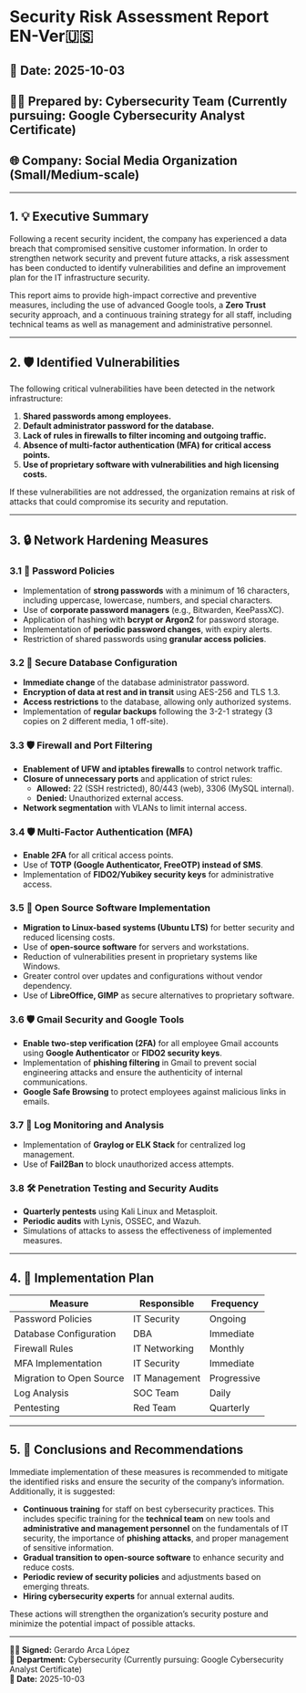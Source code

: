 # Security Risk Assessment Report EN-Ver🇺🇸

## 📅 Date: 2025-10-03

## 👨‍💻 Prepared by: Cybersecurity Team (Currently pursuing: Google Cybersecurity Analyst Certificate)

## 🌐 Company: Social Media Organization (Small/Medium-scale)

---

## 1. 💡 **Executive Summary**

Following a recent security incident, the company has experienced a data breach that compromised sensitive customer information. In order to strengthen network security and prevent future attacks, a risk assessment has been conducted to identify vulnerabilities and define an improvement plan for the IT infrastructure security.

This report aims to provide high-impact corrective and preventive measures, including the use of advanced Google tools, a **Zero Trust** security approach, and a continuous training strategy for all staff, including technical teams as well as management and administrative personnel.

---

## 2. 🛡️ **Identified Vulnerabilities**

The following critical vulnerabilities have been detected in the network infrastructure:

1. **Shared passwords among employees.**
2. **Default administrator password for the database.**
3. **Lack of rules in firewalls to filter incoming and outgoing traffic.**
4. **Absence of multi-factor authentication (MFA) for critical access points.**
5. **Use of proprietary software with vulnerabilities and high licensing costs.**

If these vulnerabilities are not addressed, the organization remains at risk of attacks that could compromise its security and reputation.

---

## 3. 🔒 **Network Hardening Measures**

### 3.1 🔐 Password Policies

- Implementation of **strong passwords** with a minimum of 16 characters, including uppercase, lowercase, numbers, and special characters.
- Use of **corporate password managers** (e.g., Bitwarden, KeePassXC).
- Application of hashing with **bcrypt or Argon2** for password storage.
- Implementation of **periodic password changes**, with expiry alerts.
- Restriction of shared passwords using **granular access policies**.

### 3.2 🔧 Secure Database Configuration

- **Immediate change** of the database administrator password.
- **Encryption of data at rest and in transit** using AES-256 and TLS 1.3.
- **Access restrictions** to the database, allowing only authorized systems.
- Implementation of **regular backups** following the 3-2-1 strategy (3 copies on 2 different media, 1 off-site).

### 3.3 🛡️ Firewall and Port Filtering

- **Enablement of UFW and iptables firewalls** to control network traffic.
- **Closure of unnecessary ports** and application of strict rules:
  - **Allowed:** 22 (SSH restricted), 80/443 (web), 3306 (MySQL internal).
  - **Denied:** Unauthorized external access.
- **Network segmentation** with VLANs to limit internal access.

### 3.4 🛡️ Multi-Factor Authentication (MFA)

- **Enable 2FA** for all critical access points.
- Use of **TOTP (Google Authenticator, FreeOTP) instead of SMS**.
- Implementation of **FIDO2/Yubikey security keys** for administrative access.

### 3.5 🔢 Open Source Software Implementation

- **Migration to Linux-based systems (Ubuntu LTS)** for better security and reduced licensing costs.
- Use of **open-source software** for servers and workstations.
- Reduction of vulnerabilities present in proprietary systems like Windows.
- Greater control over updates and configurations without vendor dependency.
- Use of **LibreOffice, GIMP** as secure alternatives to proprietary software.

### 3.6 🛡️ **Gmail Security and Google Tools**

- **Enable two-step verification (2FA)** for all employee Gmail accounts using **Google Authenticator** or **FIDO2 security keys**.
- Implementation of **phishing filtering** in Gmail to prevent social engineering attacks and ensure the authenticity of internal communications.
- **Google Safe Browsing** to protect employees against malicious links in emails.

### 3.7 🔢 Log Monitoring and Analysis

- Implementation of **Graylog or ELK Stack** for centralized log management.
- Use of **Fail2Ban** to block unauthorized access attempts.

### 3.8 🛠️ Penetration Testing and Security Audits

- **Quarterly pentests** using Kali Linux and Metasploit.
- **Periodic audits** with Lynis, OSSEC, and Wazuh.
- Simulations of attacks to assess the effectiveness of implemented measures.

---

## 4. 🔄 **Implementation Plan**

| Measure | Responsible | Frequency |
|---------|-------------|-----------|
| Password Policies | IT Security | Ongoing |
| Database Configuration | DBA | Immediate |
| Firewall Rules | IT Networking | Monthly |
| MFA Implementation | IT Security | Immediate |
| Migration to Open Source | IT Management | Progressive |
| Log Analysis | SOC Team | Daily |
| Pentesting | Red Team | Quarterly |

---

## 5. 💼 **Conclusions and Recommendations**

Immediate implementation of these measures is recommended to mitigate the identified risks and ensure the security of the company’s information. Additionally, it is suggested:

- **Continuous training** for staff on best cybersecurity practices. This includes specific training for the **technical team** on new tools and **administrative and management personnel** on the fundamentals of IT security, the importance of **phishing attacks**, and proper management of sensitive information.
- **Gradual transition to open-source software** to enhance security and reduce costs.
- **Periodic review of security policies** and adjustments based on emerging threats.
- **Hiring cybersecurity experts** for annual external audits.

These actions will strengthen the organization’s security posture and minimize the potential impact of possible attacks.

---

**👨‍💼 Signed:** Gerardo Arca López  
**🏢 Department:** Cybersecurity (Currently pursuing: Google Cybersecurity Analyst Certificate)  
**📅 Date:** 2025-10-03

